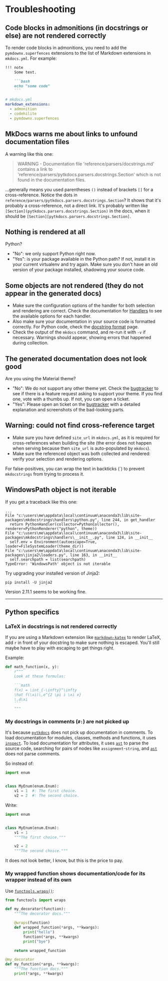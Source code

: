 # Troubleshooting

## Code blocks in admonitions (in docstrings or else) are not rendered correctly

To render code blocks in admonitions, you need to add the `pymdownx.superfences` extensions to the list of
Markdown extensions in `mkdocs.yml`. For example:

```markdown
!!! note
    Some text.

    ```bash
    echo "some code"
    ```
```

```yaml
# mkdocs.yml
markdown_extensions:
  - admonition
  - codehilite
  - pymdownx.superfences
```
  
## MkDocs warns me about links to unfound documentation files

A warning like this one:

> WARNING -  Documentation file 'reference/parsers/docstrings.md'
  contains a link to 'reference/parsers/pytkdocs.parsers.docstrings.Section'
  which is not found in the documentation files.

...generally means you used parentheses `()` instead of brackets `[]` for a cross-reference.
Notice the dots in `reference/parsers/pytkdocs.parsers.docstrings.Section`?
It shows that it's probably a cross-reference, not a direct link.
It's probably written like `[Section](pytkdocs.parsers.docstrings.Section)` in the docs,
when it should be `[Section][pytkdocs.parsers.docstrings.Section]`.

## Nothing is rendered at all

Python?

- "No": we only support Python right now.
- "Yes": is your package available in the Python path?
  If not, install it in your current virtualenv and try again.
  Make sure you don't have an old version of your package installed,
  shadowing your source code. 

## Some objects are not rendered (they do not appear in the generated docs)

- Make sure the configuration options of the handler for both selection and rendering are correct.
  Check the documentation for [Handlers](/handlers/overview) to see the available options for each handler.
- Also make sure your documentation in your source code is formatted correctly.
  For Python code, check the [docstring format](/handlers/python/#docstring-format) page.
- Check the output of the `mkdocs` command, and re-run it with `-v` if necessary.
  Warnings should appear, showing errors that happened during collection.

## The generated documentation does not look good

Are you using the Material theme?

- "No": We do not support any other theme yet.
  Check the [bugtracker][bugtracker] to see if there is a feature request
  asking to support your theme. If you find one, vote with a thumbs up. If not, you can open a ticket.
- "Yes": Please open an ticket on the [bugtracker][bugtracker] with a detailed
  explanation and screenshots of the bad-looking parts.
  
## Warning: could not find cross-reference target

- Make sure you have defined `site_url` in `mkdocs.yml`, as it is required for cross-references when building the site
  (the error does not happen when serving because then `site_url` is auto-populated by `mkdocs`).
- Make sure the referenced object was both collected and rendered: verify your selection and rendering options.

For false-positives, you can wrap the text in backticks (\`) to prevent `mkdocstrings` from trying to process it.

## WindowsPath object is not iterable

If you get a traceback like this one:

```
...
File "c:\users\me\appdata\local\continuum\anaconda3\lib\site-packages\mkdocstrings\handlers\python.py", line 244, in get_handler
  return PythonHandler(collector=PythonCollector(), renderer=PythonRenderer("python", theme))
File "c:\users\me\appdata\local\continuum\anaconda3\lib\site-packages\mkdocstrings\handlers\__init__.py", line 124, in __init__
  self.env = Environment(autoescape=True, loader=FileSystemLoader(theme_dir))
File "c:\users\me\appdata\local\continuum\anaconda3\lib\site-packages\jinja2\loaders.py", line 163, in __init__
  self.searchpath = list(searchpath)
TypeError: 'WindowsPath' object is not iterable
```

Try upgrading your installed version of Jinja2:

```
pip install -U jinja2
```

Version 2.11.1 seems to be working fine.

---

## Python specifics

### LaTeX in docstrings is not rendered correctly

If you are using a Markdown extension like [`markdown-katex`][markdown-katex] to render LaTeX,
add `r` in front of your docstring to make sure nothing is escaped.
You'll still maybe have to play with escaping to get things right.

Example:

```python
def math_function(x, y):
    r"""
    Look at these formulas:    

    ```math
    f(x) = \int_{-\infty}^\infty
    \hat f(\xi)\,e^{2 \pi i \xi x}
    \,d\xi
    ```
    """
```

### My docstrings in comments (`#:`) are not picked up

It's because [`pytkdocs`][pytkdocs] does not pick up documentation in comments.
To load documentation for modules, classes, methods and functions, it uses [`inspect`][inspect].
To load documentation for attributes, it uses [`ast`][ast] to parse the source code,
searching for pairs of nodes like `assignment`-`string`, and [`ast`][ast] does not parse comments.

So instead of:

```python
import enum


class MyEnum(enum.Enum):
    v1 = 1  #: The first choice.
    v2 = 2  #: The second choice.
```

Write:

```python
import enum


class MyEnum(enum.Enum):
    v1 = 1
    """The first choice."""

    v2 = 2
    """The second choice."""
```

It does not look better, I know, but this is the price to pay.

### My wrapped function shows documentation/code for its wrapper instead of its own

Use [`functools.wraps()`](https://docs.python.org/3.6/library/functools.html#functools.wraps):

```python
from functools import wraps

def my_decorator(function):
    """The decorator docs."""    

    @wraps(function)
    def wrapped_function(*args, **kwargs):
        print("hello")
        function(*args, **kwargs)
        print("bye")

    return wrapped_function

@my_decorator
def my_function(*args, **kwargs):
    """The function docs."""
    print(*args, **kwargs)
```

[bugtracker]: https://github.com/pawamoy/mkdocstrings
[pytkdocs]: https://github.com/pawamoy/pytkdocs
[inspect]: https://docs.python.org/3/library/inspect.html
[ast]: https://docs.python.org/3/library/ast.html
[markdown-katex]: https://gitlab.com/mbarkhau/markdown-katex
